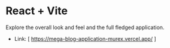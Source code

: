 # React + Vite

Explore the overall look and feel and the full fledged application. 



- Link: [ https://mega-blog-application-murex.vercel.app/ ]
